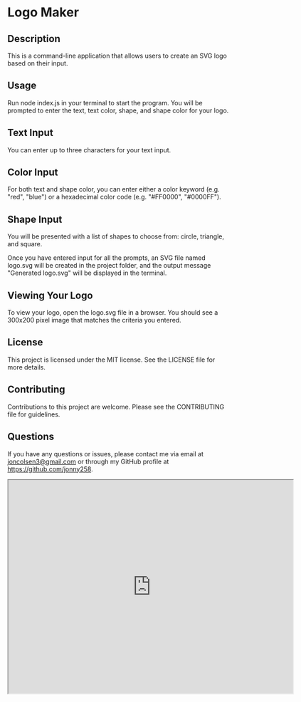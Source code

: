 # Logo Maker

## Description
This is a command-line application that allows users to create an SVG logo based on their input.

## Usage
Run node index.js in your terminal to start the program. You will be prompted to enter the text, text color, shape, and shape color for your logo.

## Text Input
You can enter up to three characters for your text input.

## Color Input
For both text and shape color, you can enter either a color keyword (e.g. "red", "blue") or a hexadecimal color code (e.g. "#FF0000", "#0000FF").

## Shape Input
You will be presented with a list of shapes to choose from: circle, triangle, and square.

Once you have entered input for all the prompts, an SVG file named logo.svg will be created in the project folder, and the output message "Generated logo.svg" will be displayed in the terminal.

## Viewing Your Logo
To view your logo, open the logo.svg file in a browser. You should see a 300x200 pixel image that matches the criteria you entered.

## License
This project is licensed under the MIT license. See the LICENSE file for more details.

## Contributing
Contributions to this project are welcome. Please see the CONTRIBUTING file for guidelines.

## Questions
If you have any questions or issues, please contact me via email at joncolsen3@gmail.com or through my GitHub profile at https://github.com/jonny258.


<iframe src="https://drive.google.com/file/d/1TPCDOBmMd-ryVBippwWXfPpesW0Trzgy/preview" width="640" height="480"></iframe>

